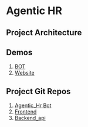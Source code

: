 # Agentic HR










## Project Architecture













## Demos
1. [BOT]()
2. [Website]()




## Project Git Repos
1. [Agentic_Hr Bot]()
2. [Frontend]()
3. [Backend_api]()